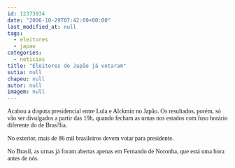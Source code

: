 ```yaml
---
id: 12373934
date: "2006-10-29T07:42:00+00:00"
last_modified_at: null
tags:
  - eleitores
  - japao
categories:
  - noticias
title: "Eleitores do Japão já votaram"
sutia: null
chapeu: null
autor: null
imagem: null
---
```

<p><P><FONT face=Verdana>Acabou a disputa presidencial entre Lula e Alckmin no Japão. Os resultados, porém, só vão ser divulgados a partir das 19h, quando fecham as urnas nos estados com fuso horário diferente do de Bras?lia.</FONT></P></p>
<p><P><FONT face=Verdana>No exterior, mais de 86 mil brasileiros devem votar para presidente.</FONT></P></p>
<p><P><FONT face=Verdana>No Brasil, as urnas já foram abertas apenas em Fernando de Noronha, que está uma hora antes de nós.</FONT></P> </p>

